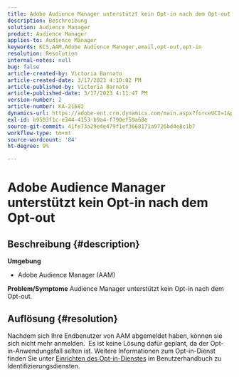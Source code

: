 ```yaml
---
title: Adobe Audience Manager unterstützt kein Opt-in nach dem Opt-out
description: Beschreibung
solution: Audience Manager
product: Audience Manager
applies-to: Audience Manager
keywords: KCS,AAM,Adobe Audience Manager,email,opt-out,opt-in
resolution: Resolution
internal-notes: null
bug: false
article-created-by: Victoria Barnato
article-created-date: 3/17/2023 4:10:02 PM
article-published-by: Victoria Barnato
article-published-date: 3/17/2023 4:11:47 PM
version-number: 2
article-number: KA-21682
dynamics-url: https://adobe-ent.crm.dynamics.com/main.aspx?forceUCI=1&pagetype=entityrecord&etn=knowledgearticle&id=a73aa527-dec4-ed11-83ff-6045bd0065f9
exl-id: b9503f1c-e344-4153-b9a4-f790ef59a68e
source-git-commit: 41fe73a29e4e479f1ef3668171a9726bd4e8c1b7
workflow-type: tm+mt
source-wordcount: '84'
ht-degree: 9%

---
```


# Adobe Audience Manager unterstützt kein Opt-in nach dem Opt-out

## Beschreibung {#description}

<b>Umgebung</b>
- Adobe Audience Manager (AAM)

<b>Problem/Symptome</b>
Audience Manager unterstützt kein Opt-in nach dem Opt-out.


## Auflösung {#resolution}


Nachdem sich Ihre Endbenutzer von AAM abgemeldet haben, können sie sich nicht mehr anmelden.  Es ist keine Lösung dafür geplant, da der Opt-in-Anwendungsfall selten ist. Weitere Informationen zum Opt-in-Dienst finden Sie unter [Einrichten des Opt-in-Dienstes](https://experienceleague.adobe.com/docs/id-service/using/implementation/opt-in-service/getting-started.html) im Benutzerhandbuch zu Identifizierungsdiensten.
